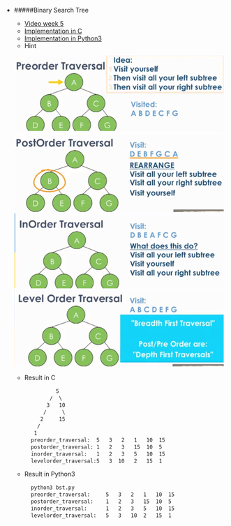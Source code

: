 * #####Binary Search Tree
	* [Video week 5](https://www.coursera.org/learn/data-structures-optimizing-performance/home/week/5)
	* [Implementation in C](https://github.com/zpoint/Algorithms/tree/master/Tree/BST/bst.c)
	* [Implementation in Python3](https://github.com/zpoint/Algorithms/tree/master/Tree/BST/bst.py)
	* Hint

	![image](https://github.com/zpoint/Algorithms/blob/master/screenshots/preorder.png)
    ![image](https://github.com/zpoint/Algorithms/blob/master/screenshots/postorder.png)
    ![image](https://github.com/zpoint/Algorithms/blob/master/screenshots/inorder.png)
    ![image](https://github.com/zpoint/Algorithms/blob/master/screenshots/levelorder.png)

	* Result in C

                    5
		     	  /  \
		         3   10
	            /     \
	           2     15
	          /
             1
        	preorder_traversal:  5	 3	 2	 1	 10	 15
			postorder_traversal: 1	 2	 3	 15	 10	 5
			inorder_traversal:   1	 2	 3	 5	 10	 15
			levelorder_traversal:5	 3	10	 2	 15	 1




	* Result in Python3

			python3 bst.py
			preorder_traversal:	    5	3	2	1	10	15	
			postorder_traversal:	1	2	3	15	10	5	
			inorder_traversal:	    1	2	3	5	10	15	
			levelorder_traversal:	5	3	10	2	15	1	
